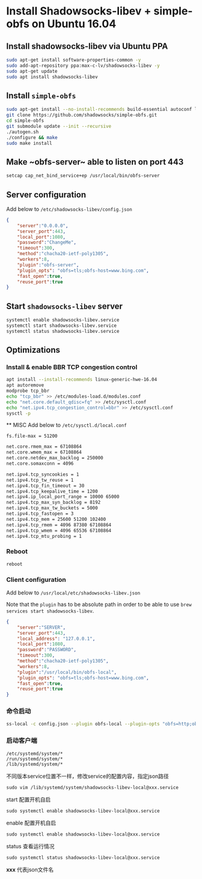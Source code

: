 # Install Shadowsocks-libev + simple-obfs on Ubuntu 16.04

## Install shadowsocks-libev via Ubuntu PPA

```bash
sudo apt-get install software-properties-common -y
sudo add-apt-repository ppa:max-c-lv/shadowsocks-libev -y
sudo apt-get update
sudo apt install shadowsocks-libev
```

## Install `simple-obfs`

```bash
sudo apt-get install --no-install-recommends build-essential autoconf libtool libssl-dev libpcre3-dev libev-dev asciidoc xmlto automake
git clone https://github.com/shadowsocks/simple-obfs.git
cd simple-obfs
git submodule update --init --recursive
./autogen.sh
./configure && make
sudo make install
```

## Make ~obfs-server~ able to listen on port 443

```bash
setcap cap_net_bind_service+ep /usr/local/bin/obfs-server
```

## Server configuration
  
  Add below to `/etc/shadowsocks-libev/config.json`

```json
{
    "server":"0.0.0.0",
    "server_port":443,
    "local_port":1080,
    "password":"ChangeMe",
    "timeout":300,
    "method":"chacha20-ietf-poly1305",
    "workers":8,
    "plugin":"obfs-server",
    "plugin_opts": "obfs=tls;obfs-host=www.bing.com",
    "fast_open":true,
    "reuse_port":true
}
```
## Start `shadowsocks-libev` server

```bash
systemctl enable shadowsocks-libev.service
systemctl start shadowsocks-libev.service
systemctl status shadowsocks-libev.service
```
  
## Optimizations

### Install & enable BBR TCP congestion control
```bash
apt install --install-recommends linux-generic-hwe-16.04
apt autoremove
modprobe tcp_bbr
echo "tcp_bbr" >> /etc/modules-load.d/modules.conf
echo "net.core.default_qdisc=fq" >> /etc/sysctl.conf
echo "net.ipv4.tcp_congestion_control=bbr" >> /etc/sysctl.conf
sysctl -p
```

** MISC
   Add below to `/etc/sysctl.d/local.conf`
```bash
fs.file-max = 51200

net.core.rmem_max = 67108864
net.core.wmem_max = 67108864
net.core.netdev_max_backlog = 250000
net.core.somaxconn = 4096

net.ipv4.tcp_syncookies = 1
net.ipv4.tcp_tw_reuse = 1
net.ipv4.tcp_fin_timeout = 30
net.ipv4.tcp_keepalive_time = 1200
net.ipv4.ip_local_port_range = 10000 65000
net.ipv4.tcp_max_syn_backlog = 8192
net.ipv4.tcp_max_tw_buckets = 5000
net.ipv4.tcp_fastopen = 3
net.ipv4.tcp_mem = 25600 51200 102400
net.ipv4.tcp_rmem = 4096 87380 67108864
net.ipv4.tcp_wmem = 4096 65536 67108864
net.ipv4.tcp_mtu_probing = 1
```

### Reboot

```bash
reboot
```

### Client configuration
Add below to `/usr/local/etc/shadowsocks-libev.json`

Note that the `plugin` has to be absolute path in order to be able to use
`brew services start shadowsocks-libev`.

```json
{
    "server":"SERVER",
    "server_port":443,
    "local_address": "127.0.0.1",
    "local_port":1080,
    "password":"PASSWORD",
    "timeout":300,
    "method":"chacha20-ietf-poly1305",
    "workers":8,
    "plugin":"/usr/local/bin/obfs-local",
    "plugin_opts": "obfs=tls;obfs-host=www.bing.com",
    "fast_open":true,
    "reuse_port":true
}
```
### 命令启动

```bash
ss-local -c config.json --plugin obfs-local --plugin-opts "obfs=http;obfs-host=www.baidu.com"
```


### 启动客户端

```
/etc/systemd/system/*
/run/systemd/system/*
/lib/systemd/system/*
```
不同版本service位置不一样，修改service的配置内容，指定json路径

```sudo vim /lib/systemd/system/shadowsocks-libev-local@xxx.service```

start 配置开机自启
```
sudo systemctl enable shadowsocks-libev-local@xxx.service
```
enable 配置开机自启
```
sudo systemctl enable shadowsocks-libev-local@xxx.service
```
status 查看运行情况
```
sudo systemctl status shadowsocks-libev-local@xxx.service
```

**xxx** 代表json文件名